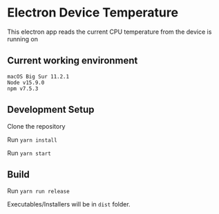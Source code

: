 # Electron Device Temperature

This electron app reads the current CPU temperature from the device is running on

## Current working environment
```
macOS Big Sur 11.2.1
Node v15.9.0
npm v7.5.3
```
## Development Setup

Clone the repository

Run `yarn install` 

Run `yarn start`
## Build 

Run `yarn run release`

Executables/Installers will be in `dist` folder.